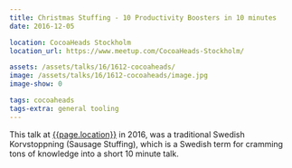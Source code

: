```yaml
---
title: Christmas Stuffing - 10 Productivity Boosters in 10 minutes
date: 2016-12-05

location: CocoaHeads Stockholm
location_url: https://www.meetup.com/CocoaHeads-Stockholm/

assets: /assets/talks/16/1612-cocoaheads/
image: /assets/talks/16/1612-cocoaheads/image.jpg
image-show: 0

tags: cocoaheads 
tags-extra: general tooling
---
```


This talk at [{{page.location}}]({{page.location_url}}) in 2016, was a traditional Swedish Korvstoppning (Sausage Stuffing), which is a Swedish term for cramming tons of knowledge into a short 10 minute talk.

<!--
<section data-markdown class="title-page">
  # Christmas Stuffing
  ## CocoaHeads Stockholm
  ### December 2016
  
  Daniel Saidi · [@danielsaidi]({{site.urls.twitter}})
</section>


<section data-markdown class="image-section" data-background="https://media.giphy.com/media/249Brogwk4NFK/giphy.gif">
  # Korvstoppning
  ## Sausage Stuffing
  ### a.k.a. Cramming
</section>

<section data-markdown class="image-section" data-background="https://media.giphy.com/media/LXP19BrVaOOgE/giphy.gif">
  # Let's go
</section>

<section>
  <section data-markdown>
    # 1
    ## Localized Strings
  </section>

  <section data-markdown>
    ## Not only for localized apps
    ### Gather all your texts in one place
  </section>

  <section data-markdown class="image-section" data-background="https://i.ytimg.com/vi/SgBfdXWxTDM/maxresdefault.jpg">
    # Important
    ### Know the language you localize in
  </section>

  <section data-markdown>
    # SwiftGen Demo
  </section>
</section>


<section>
  <section data-markdown>
    # 2
    ## Image Assets
  </section>

  <section data-markdown>
    # Demo 
    ### SwiftGen
  </section>
</section>


<section>
  <section data-markdown>
    # 3
    ## Fonts
  </section>

  <section data-markdown>
    # Important
    ### Remember to add the fonts in your Info.plist
  </section>

  <section data-markdown>
    # Demo 
    ### SwiftGen
  </section>
</section>


<section>
  <section data-markdown>
    # 4
    ## Storyboards
  </section>

  <section data-markdown class="image-section" data-background="https://www.webgeoservices.com/wp-content/uploads/2018/08/Communiquez.jpg">
    # Navigation-Driven Development
  </section>

  <section data-markdown class="image-section" data-background="https://media.defense.gov/2022/Sep/16/2003079050/-1/-1/0/220910-F-XP529-002.JPG">
    # One wrong turn..
  </section>

  <section data-markdown>
    # Demo 
    ### SwiftGen
  </section>
</section>


<section>
  <section data-markdown>
    # Recap
    ## Strings, images, fonts, segues
    ### SwiftGen can help a lot
  </section>
</section>


<section>
  <section data-markdown>
    # 5
    ## Dependency Injection
  </section>

  <section data-markdown>
    # Live Coding
  </section>

  <section data-markdown>
    # Demo 
    ## Dip, Swinject
  </section>
</section>


<section>
  <section data-markdown class="image-section" data-background="https://media.giphy.com/media/DOHNfmZ0yT3OM/giphy.gif">
    # 6
    ## The Final Dependency
  </section>

  <section data-markdown>
    ### A lot of talk about dependencies

    ### The same goes for your IoC

    ### Don't make it a global dependency
  </section>

  <section data-markdown class="image-section" data-background="http://s2.quickmeme.com/img/57/578226e4cdb681e648db8cdc0bfe3a53d6b93232ded2d9f9eb375d2927c28cd6.jpg">
  </section>

  <section data-markdown>
    # Demo
  </section>
</section>


<section>
  <section data-markdown>
    # 7
    ## git
  </section>

  <section data-markdown>
    # Use it
  </section>

  <section data-markdown>
    # That's it
  </section>

  <section data-markdown>
    # Demo
    ## Private git repo on shared server
  </section>
</section>


<section>
  <section data-markdown>
    # 8
    ## Xcode Snippets
  </section>

  <section data-markdown>
    # Demo 
  </section>
</section>


<section>
  <section data-markdown>
    # 9
    ## Async Helper
  </section>

  <section data-markdown>
    ## Hint: it's not this

    ```
dispatch_queue_t queue = dispatch_get_global_queue(DISPATCH_QUEUE_PRIORITY_DEFAULT, 0);
dispatch_async(queue, ^{
  // SYNCHRONOUS network request
  // Data processing
  dispatch_async(dispatch_get_main_queue(), ^{
    // UI update
  });
});
    ```
  </section>

  <section data-markdown>
    ## It's not even this

    ```
DispatchQueue.main.async {
  ...
}
    ```
  </section>

  <section data-markdown>
    ## It is:

    ```
{ asyncStuff() } ~> { mainThreadStuff() } *
    ```

    \* http://ijoshsmith.com/2014/07/05/custom-threading-operator-in-swift/
  </section>

  <section data-markdown>
    # Demo 
  </section>
</section>


<section>
  <section data-markdown>
    # 10
    ## CocoaPods Acknowledgement 
  </section>

  <section data-markdown class="image-section" data-background="https://media.giphy.com/media/itDBteCsTFSVO/giphy.gif">
    # Be this guy
    ## Celebrate your dependencies
  </section>

  <section data-markdown>
    # Demo 
  </section>
</section>


<section data-markdown>
  # Thank you!
  
  Daniel Saidi · [@danielsaidi]({{site.urls.twitter}})
</section>

-->
